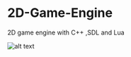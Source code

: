 # 2D-Game-Engine
2D game engine with C++ ,SDL and Lua

![alt text](https://github.com/CagdasCemre/2D-Game-Engine/master/2D.png?raw=true)
